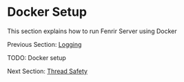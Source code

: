 # Docker Setup

This section explains how to run Fenrir Server using Docker

Previous Section: [Logging](/Logging.md)

TODO: Docker setup

Next Section: [Thread Safety](/ThreadSafety.md)
